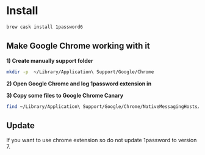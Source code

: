 # Install

```bash
brew cask install 1password6
```

## Make Google Chrome working with it

**1) Create manually support folder**
```bash
mkdir -p  ~/Library/Application\ Support/Google/Chrome
```
**2) Open Google Chrome and log 1password extension in**

**3) Copy some files to Google Chrome Canary**
```bash
find ~/Library/Application\ Support/Google/Chrome/NativeMessagingHosts/ -name \*.com.agilebits.1password.json -exec cp {} ~/Library/Application\ Support/Google/Chrome\ Canary/NativeMessagingHosts/ \;
```

## Update
If you want to use chrome extension so do not update 1password to version 7.
